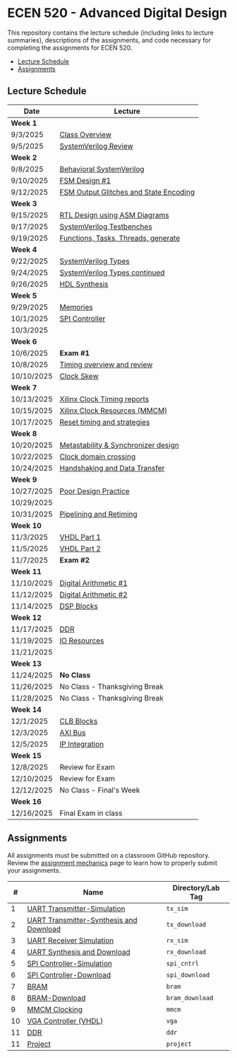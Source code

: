# ECEN 520 - Advanced Digital Design

This repository contains the lecture schedule (including links to lecture summaries), descriptions of the assignments, and code necessary for completing the assignments for ECEN 520.
* [Lecture Schedule](#lecture-schedule)
* [Assignments](#assignments)

## Lecture Schedule

<!-- See notes for future changes below. --> 

| Date | Lecture |
| --- | --- |
| **Week 1** | |
| 9/3/2025   | [Class Overview](./lectures/class_overview.md) |
| 9/5/2025   | [SystemVerilog Review](./lectures/system_verilog_overview.md) |
| **Week 2** | |
| 9/8/2025   | [Behavioral SystemVerilog](./lectures/system_verilog_sequential.md) |
| 9/10/2025  | [FSM Design #1](./lectures/fsm_design.md) |
| 9/12/2025  | [FSM Output Glitches and State Encoding](./lectures/glitches.md) |
| **Week 3** | |
| 9/15/2025  | [RTL Design using ASM Diagrams](./lectures/rtl_asmd.md)|
| 9/17/2025  | [SystemVerilog Testbenches](./lectures/testbenches.md)|
| 9/19/2025  | [Functions, Tasks, Threads, generate](./lectures/functions_tasks.md) |
| **Week 4** | |
| 9/22/2025  | [SystemVerilog Types](./lectures/systemverilog_types.md) |
| 9/24/2025  | [SystemVerilog Types continued](./lectures/systemverilog_types.md) |
| 9/26/2025  | [HDL Synthesis](./lectures/hd_synthesis.md) |
| **Week 5** | |
| 9/29/2025  | [Memories](./lectures/memories.md) |
| 10/1/2025  | [SPI Controller](./lectures/spi.md) |
| 10/3/2025  |  |
| **Week 6** | |
| 10/6/2025  | **Exam #1** |
| 10/8/2025  | [Timing overview and review](./lectures/timing_overview.md) |
| 10/10/2025 | [Clock Skew](./lectures/clock_skew.md) |
| **Week 7** | |
| 10/13/2025 | [Xilinx Clock Timing reports](./lectures/xilinx_timing.md) |
| 10/15/2025 | [Xilinx Clock Resources (MMCM)](./lectures/xilinx_clocking.md) |
| 10/17/2025 | [Reset timing and strategies](./lectures/reset_strategies.md) |
| **Week 8** | |
| 10/20/2025 | [Metastability & Synchronizer design](./lectures/metastability.md) |
| 10/22/2025 | [Clock domain crossing](./lectures/clock_crossing.md) |
| 10/24/2025 | [Handshaking and Data Transfer](./lectures/handshaking.md) |
| **Week 9** | |
| 10/27/2025 | [Poor Design Practice](./lectures/poor_practice.md) |
| 10/29/2025 |  |
| 10/31/2025  | [Pipelining and Retiming](./lectures/pipelining.md) |
| **Week 10**| |
| 11/3/2025  | [VHDL Part 1](./lectures/vhdl1.md) |
| 11/5/2025  | [VHDL Part 2](./lectures/vhdl2.md) |
| 11/7/2025  | **Exam #2** |
| **Week 11**|  |
| 11/10/2025 | [Digital Arithmetic #1](./lectures/arith1.md)  |
| 11/12/2025 | [Digital Arithmetic #2](./lectures/arith2.md) |
| 11/14/2025 | [DSP Blocks](./lectures/dsp.md)  |
| **Week 12**| |
| 11/17/2025 | [DDR](./lectures/ddr.md) |
| 11/19/2025 | [IO Resources](./lectures/io.md)  |
| 11/21/2025 |  |
| **Week 13**| |
| 11/24/2025 | **No Class** |
| 11/26/2025 | No Class - Thanksgiving Break |
| 11/28/2025 | No Class - Thanksgiving Break |
| **Week 14**| |
| 12/1/2025  | [CLB Blocks](./lectures/clb.md) |
| 12/3/2025  | [AXI Bus](./lectures/axi.md) |
| 12/5/2025  | [IP Integration](./lectures/ip_integration.md)  |
| **Week 15**|  |
| 12/8/2025  | Review for Exam |
| 12/10/2025  | Review for Exam |
| 12/12/2025  | No Class - Final's Week |
| **Week 16**|  |
| 12/16/2025 | Final Exam in class |

<!--
* Move synthesis lecture before testbench/types lectures
* Dedicated lecture on Verilog vs. SystemVerilog (how to code in Verilog)
  (this seemed to be weak and skipped this time)
* Dedicated lecture on implementation, constraints, and timing analysis

[Verification with UVM](./lectures/uvm.md)
Other Lectures: 
* ILA (Integrated Logic Analyzer)
* Simulation Coverage
* Assertions
* [Alternative HDLs](./lectures/alt_hdl.md)
* [Wishbone Bus](./lectures/wishbone.md)
-->

## Assignments

All assignments must be submitted on a classroom GitHub repository. 
Review the [assignment mechanics](./resources/assignment_mechanics.md) page to learn how to properly submit your assignments.

| # | Name | Directory/Lab Tag | 
| ---- | ----| ----|
| 1 | [UART Transmitter-Simulation](./tx_sim/UART_Transmitter_sim.md) | `tx_sim` |
| 2 | [UART Transmitter-Synthesis and Download](./tx_download/tx_download.md) | `tx_download` |
| 3 | [UART Receiver Simulation](./rx_sim/UART_Receiver_sim.md) | `rx_sim` |
| 4 | [UART Synthesis and Download](./rx_download/UART-Receiver_synth.md) | `rx_download` |
| 5 | [SPI Controller-Simulation](./spi_cntrl/SPI_cntrl.md) | `spi_cntrl` |
| 6 | [SPI Controller-Download](./spi_download/spi_download.md) | `spi_download` |
| 7 | [BRAM](./bram/bram.md) | `bram` |
| 8 | [BRAM-Download](./bram_download/bram_download.md) | `bram_download` |
| 9 | [MMCM Clocking](./mmcm/mmcm.md) | `mmcm` |
| 10 | [VGA Controller (VHDL)](./vga/vga.md) | `vga` |
| 11 | [DDR](./ddr/ddr.md) | `ddr` |
| 11 | [Project](./project/project.md) | `project` |

